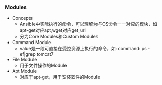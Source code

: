 ### Modules

 * Concepts
   - Ansible中实际执行的命令，可以理解为与OS命令一一对应的模块，如apt-get对应apt,wget对应get_url
   - 分为Core Modules和Custom Modules
 * Command Module
   - value是一段可直接在受控资源上执行的命令，如: command: ps -ef|grep tomcat7
 * File Module
   - 用于文件操作的Module
 * Apt Module
   - 对应于apt-get，用于安装软件的Module
